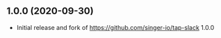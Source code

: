 1.0.0 (2020-09-30)
-------------------

- Initial release and fork of https://github.com/singer-io/tap-slack 1.0.0
